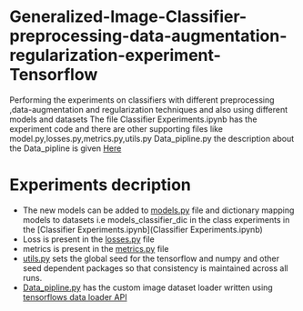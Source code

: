 # Generalized-Image-Classifier-preprocessing-data-augmentation-regularization-experiment-Tensorflow
Performing the experiments on classifiers with different preprocessing ,data-augmentation and regularization techniques and also using different models and datasets
The file Classifier Experiments.ipynb has the experiment code and there are other supporting files like model.py,losses.py,metrics.py,utils.py Data_pipline.py the description about the Data_pipline is given [Here](https://github.com/shashidhar100/Custom-Image-Dataset-loader-in-Tensorflow-2)
# Experiments decription
* The new models can be added to [models.py](model.py) file and dictionary mapping models to datasets i.e models_classifier_dic in the class experiments in the [Classifier Experiments.ipynb](Classifier Experiments.ipynb) 
* Loss is present in the [losses.py](losses.py) file
* metrics is present in the [metrics.py](metrics.py) file
* [utils.py](utils.py) sets the global seed for the tensorflow and numpy and other seed dependent packages so that consistency is maintained across all runs.
* [Data_pipline.py](Data_pipline.py) has the custom image dataset loader written using [tensorflows data loader API](https://www.tensorflow.org/api_docs/python/tf/data/Dataset)
